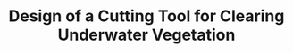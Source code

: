 ---
archived: x
description: 'The objective of this research is to further the development of the
  bio-inspired fish being and constructed by Dr. Aukes and his team of student researchers
  by designing an inexpensive, reliable, and effective cutting tool to be used in
  conjunction with the robotic fish to cut and reduce the number of underwater vegetation
  growing in canals and waterways here in Phoenix. Such a device would reduce the
  cost and manpower currently used to clear those canals. Without clearing aquatic
  plants from the canals, certain parts of the city would also become vulnerable
  to increased flooding in the event of a sudden downpour, leading to possible infrastructure
  damage. '
funding: Funding for this project was provided by FURI.
image: /assets/images/research/cutter.png
key: archived
publish: x
students: Sheena Benson
title: Design of a Cutting Tool for Clearing Underwater Vegetation
---